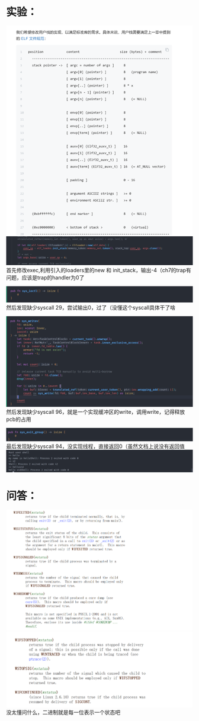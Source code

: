 # 实验：
![Alt text](image-4.png)
![Alt text](image-5.png)
首先修改exec,利用引入的loaders里的new 和 init_stack，输出-4（ch7的trap有问题，应该是trap的handler为0了

![Alt text](image-6.png)
然后发现缺少syscall 29，尝试输出0，过了（没懂这个syscall具体干了啥

![Alt text](image-7.png)
然后发现缺少syscall 96，就是一个实现缓冲区的write，调用write，记得释放pcb的占用

![Alt text](image-8.png)
最后发现缺少syscall 94，没实现线程，直接返回0（虽然文档上说没有返回值
![Alt text](image-3.png)

# 问答：
![Alt text](image-9.png)
![Alt text](image-10.png)
没太懂问什么，二进制就是每一位表示一个状态吧